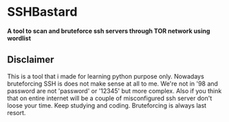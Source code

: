 # SSHBastard
**A tool to scan and bruteforce ssh servers through TOR network using wordlist**



## Disclaimer

This is a tool that i made for learning python purpose only. Nowadays bruteforcing SSH is does not make sense at all to me. We're not in '98 and password are not 'password' or '12345' but more complex. Also if you think that on entire internet will be a couple of misconfigured ssh server don't loose your time. Keep studying and coding. Bruteforcing is always last resort.
